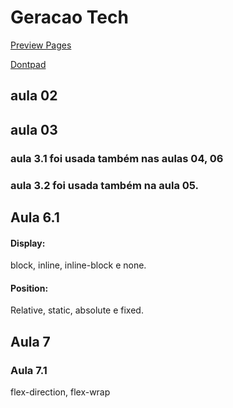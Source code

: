 # Geracao Tech

[Preview Pages](https://sir-vinicius.github.io/geracao_tech/)

[Dontpad](https://dontpad.com/gt-07/)

## aula 02

## aula 03
### aula 3.1 foi usada também nas aulas 04, 06

### aula 3.2 foi usada também na aula 05.

## Aula 6.1
#### Display:
block, inline, inline-block e none.
#### Position:
Relative, static, absolute e fixed.

## Aula 7
### Aula 7.1
flex-direction, flex-wrap